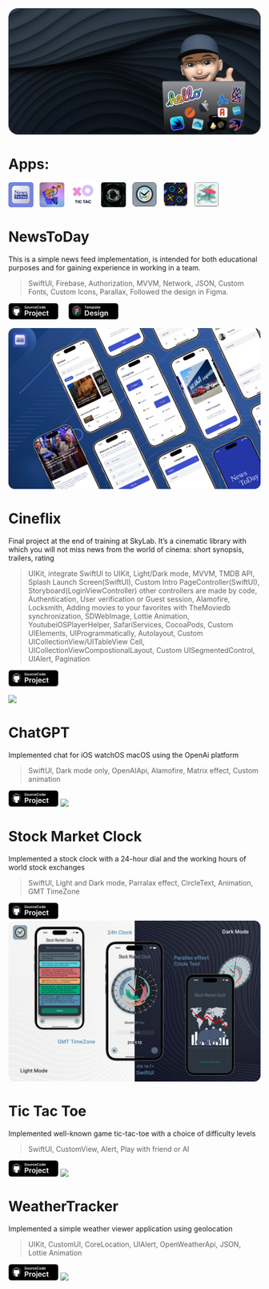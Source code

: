 <img src="images/github v2.png">

# Apps:

<a href="https://github.com/glbrom/NewsToDay"><img src="images/NewsToDayIconApp.png" width="50"></a>&nbsp;&nbsp;
<a href="https://github.com/glbrom/CineFlix"><img src="images/CineflixIconApp.png" width="50"></a>&nbsp;&nbsp;
<a href="https://github.com/glbrom/TicTacToe"><img src="images/XOIconApp.png" width="50"></a>&nbsp;&nbsp;
<a href="https://github.com/glbrom/ChatGPT"><img src="images/ChatGPTIconApp.png" width="50"></a>&nbsp;&nbsp;
<a href="https://github.com/glbrom/StockMarketClock"><img src="images/StockMarketClockIconApp.png" width="50"></a>&nbsp;&nbsp;
<a href="https://github.com/glbrom/Tic-Tac-Toe"><img src="images/XO2IconApp.png" width="50"></a>&nbsp;&nbsp;
<a href="https://github.com/glbrom/WeatherTrackerUIKit"><img src="images/WeatherTrackerIconApp.png" width="50"></a>&nbsp;&nbsp;

# NewsToDay
This is a simple news feed implementation, is intended for both educational purposes and for gaining experience in working in a team.

> SwiftUI, Firebase, Authorization, MVVM,  Network, JSON, Custom Fonts, Custom Icons, Parallax, Followed the design in Figma.

<a href="https://github.com/glbrom/NewsToDay"><img src="images/iconPrjct.svg" width="100"></a>&nbsp;&nbsp;&nbsp;&nbsp;&nbsp;<a href="https://www.figma.com/design/pif4EdlBtkGzj0YzlAWLIp/Challenge-№2-%22NewsToDay-App%22?node-id=0-1&node-type=canvas&m=dev"><img src="images/FigmaIcon.png" width="100"></a>&nbsp;&nbsp;&nbsp;&nbsp;&nbsp;

<img src="images/NewsToDay.png">

# Cineflix
Final project at the end of training at SkyLab. It’s a cinematic library with which you will not miss news from the world of cinema: short synopsis, trailers, rating

> UIKit, integrate SwiftUI to UIKit, Light/Dark mode, MVVM, TMDB API, Splash Launch Screen(SwiftUI), Custom Intro PageController(SwiftUI), Storyboard(LoginViewController) other controllers are made by code, Authentication, User verification or Guest session, Alamofire, Locksmith, Adding movies to your favorites with TheMoviedb synchronization, SDWebImage, Lottie Animation, YoutubeiOSPlayerHelper, SafariServices, CocoaPods, Custom UIElements, UIProgrammatically, Autolayout, Custom UICollectionView/UITableView Cell, UICollectionViewCompostionalLayout, Custom UISegmentedControl, UIAlert, Pagination

<a href="https://github.com/glbrom/CineFlix"><img src="images/iconPrjct.svg" width="100"></a>

<img src="images/CineFlix.png">

# ChatGPT
Implemented chat for iOS watchOS macOS using the OpenAi platform

> SwiftUI, Dark mode only, OpenAIApi, Alamofire, Matrix effect, Custom animation

<a href="https://github.com/glbrom/ChatGPT"><img src="images/iconPrjct.svg" width="100"></a>
<img src="images/ChatGPT.png">


# Stock Market Clock
Implemented a stock clock with a 24-hour dial and the working hours of world stock exchanges

> SwiftUI, Light and Dark mode, Parralax effect, CircleText, Animation, GMT TimeZone

<a href="https://github.com/glbrom/StockMarketClock"><img src="images/iconPrjct.svg" width="100"></a>
<img src="images/MarketClock.png">


# Tic Tac Toe
Implemented well-known game tic-tac-toe with a choice of difficulty levels

> SwiftUI, CustomView, Alert, Play with friend or AI

<a href="https://github.com/glbrom/Tic-Tac-Toe"><img src="images/iconPrjct.svg" width="100"></a>
<img src="images/XO.png">


# WeatherTracker
Implemented a simple weather viewer application using geolocation

> UIKit, CustomUI, CoreLocation, UIAlert, OpenWeatherApi, JSON, Lottie Animation

<a href="https://github.com/glbrom/WeatherTrackerUIKit"><img src="images/iconPrjct.svg" width="100"></a>
<img src="images/WeatherApp.png">
